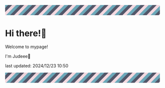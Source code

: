 <!-- Header image -->
<img src="./pokemon/pokemon_5.png" width="1000">

# Hi there!👋

Welcome to mypage!

I'm Judeee🐷

last updated: 2024/12/23 10:50

<!-- Footer image -->
<img src="./pokemon/pokemon_5.png" width="1000">
